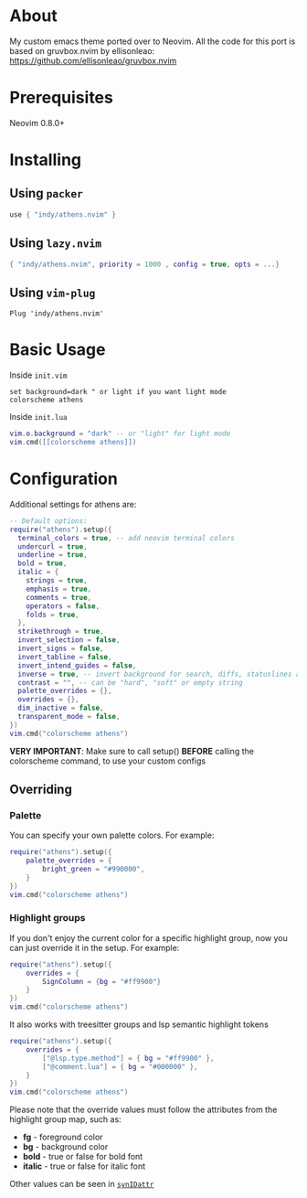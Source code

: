 # About

My custom emacs theme ported over to Neovim. All the code for this port is based on gruvbox.nvim by ellisonleao: https://github.com/ellisonleao/gruvbox.nvim

# Prerequisites

Neovim 0.8.0+

# Installing

## Using `packer`

```lua
use { "indy/athens.nvim" }
```

## Using `lazy.nvim`

```lua
{ "indy/athens.nvim", priority = 1000 , config = true, opts = ...}
```

## Using `vim-plug`

```vim
Plug 'indy/athens.nvim'
```

# Basic Usage

Inside `init.vim`

```vim
set background=dark " or light if you want light mode
colorscheme athens
```

Inside `init.lua`

```lua
vim.o.background = "dark" -- or "light" for light mode
vim.cmd([[colorscheme athens]])
```

# Configuration

Additional settings for athens are:

```lua
-- Default options:
require("athens").setup({
  terminal_colors = true, -- add neovim terminal colors
  undercurl = true,
  underline = true,
  bold = true,
  italic = {
    strings = true,
    emphasis = true,
    comments = true,
    operators = false,
    folds = true,
  },
  strikethrough = true,
  invert_selection = false,
  invert_signs = false,
  invert_tabline = false,
  invert_intend_guides = false,
  inverse = true, -- invert background for search, diffs, statuslines and errors
  contrast = "", -- can be "hard", "soft" or empty string
  palette_overrides = {},
  overrides = {},
  dim_inactive = false,
  transparent_mode = false,
})
vim.cmd("colorscheme athens")
```

**VERY IMPORTANT**: Make sure to call setup() **BEFORE** calling the colorscheme command, to use your custom configs

## Overriding

### Palette

You can specify your own palette colors. For example:

```lua
require("athens").setup({
    palette_overrides = {
        bright_green = "#990000",
    }
})
vim.cmd("colorscheme athens")
```

### Highlight groups

If you don't enjoy the current color for a specific highlight group, now you can just override it in the setup. For
example:

```lua
require("athens").setup({
    overrides = {
        SignColumn = {bg = "#ff9900"}
    }
})
vim.cmd("colorscheme athens")
```

It also works with treesitter groups and lsp semantic highlight tokens

```lua
require("athens").setup({
    overrides = {
        ["@lsp.type.method"] = { bg = "#ff9900" },
        ["@comment.lua"] = { bg = "#000000" },
    }
})
vim.cmd("colorscheme athens")
```

Please note that the override values must follow the attributes from the highlight group map, such as:

- **fg** - foreground color
- **bg** - background color
- **bold** - true or false for bold font
- **italic** - true or false for italic font

Other values can be seen in [`synIDattr`](<https://neovim.io/doc/user/builtin.html#synIDattr()>)
